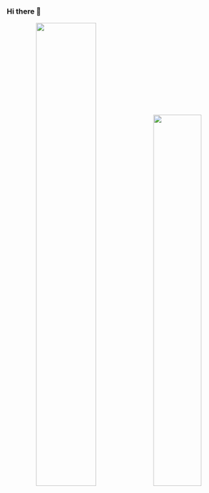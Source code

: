 ### Hi there 👋

<p align="center">

  <img width="51.7%"  src="https://github-readme-stats-sigma-five.vercel.app/api?username=curiouspercibal&count_private=true&show_icons=true&include_all_commits=false&hide_border=true&hide_title=true" />

  <img width="46.3%"  src="https://github-readme-streak-stats.herokuapp.com?user=CuriousPercibal&hide_border=true" />

</p>

<!--
**CuriousPercibal/CuriousPercibal** is a ✨ _special_ ✨ repository because its `README.md` (this file) appears on your GitHub profile.

Here are some ideas to get you started:

- 🔭 I’m currently working on ...
- 🌱 I’m currently learning ...
- 👯 I’m looking to collaborate on ...
- 🤔 I’m looking for help with ...
- 💬 Ask me about ...
- 📫 How to reach me: ...
- 😄 Pronouns: ...
- ⚡ Fun fact: ...
-->
